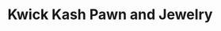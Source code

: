 ---
title: "Kwick Kash Pawn and Jewelry"
url: /concord/kwick-kash-pawn-and-jewelry/
shop: pawnbroker
---